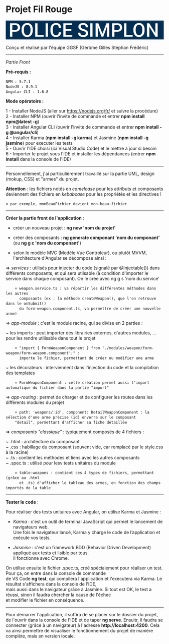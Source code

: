 # **Projet Fil Rouge** #


<p>
  <img src=".\src\assets\images\titre-fil-rouge.png"/>
</p>
Conçu et réalisé par l'équipe GGSF (Gérôme Gilles Stéphan Frédéric)

----------

*Partie Front*

**Pré-requis :**

    NPM : 5.7.1
    NodeJS : 8.9.1
    Angular CLI : 1.6.8

**Mode opératoire :**

1 - Installer NodeJS (aller sur https://nodejs.org/fr/ et suivre la procédure)  
2 - Installer NPM (ouvrir l'invite de commande et entrer **npm install npm@latest -g**)   
3 - Installer Angular CLI (ouvrir l'invite de commande et entrer **npm install -g @angular/cli**)  
4 - Installer Karma (**npm install -g karma**) et Jasmine (**npm install -g jasmine**) pour executer les tests  
5 - Ouvrir l'IDE choisi (ici Visual Studio Code) et le mettre à jour si besoin  
6 - Importer le projet sous l'IDE et installer les dépendances (entrer **npm install** dans la console de l'IDE)  

----------

Personnellement, j'ai particulièrement travaillé sur la partie UML, design (mokup, CSS) et "armes" du projet.


**Attention** : les fichiers notés en *camelcase* pour les attributs et composants deviennent des fichiers en *kebabcase* pour les propriétés et les directives !  

	¤ par exemple, monBeauFichier devient mon-beau-fichier

----------

**Créer la partie front de l'application** :

   - créer un nouveau projet : **ng new 'nom du projet'**
    
   - créer des composants : **ng generate componant 'nom du componant'**
     (ou **ng g c 'nom du componant'**)
    
   - selon le modèle MVC (Modèle Vue Controleur), ou plutôt MVVM, l'architecture 
      d'Angular se décompose ainsi :
    
   => *services* : utilisés pour injecter du code (signalé par @Injectable()) 
       dans différents composants, et qui sera utilsable (à condition d'importer
       le service dans chaque composant). On le crée avec ng g s 'nom du service'

		¤ weapon.service.ts : va répartir les différentes méthodes dans les autres
          composants (ex : la méthode createWeapon(), que l'on retrouve dans le onSubmit()
          du form-weapon.component.ts, va permettre de créer une nouvelle arme)
    
   => *app-module* : c'est le module racine, qui se divise en 2 parties :
    
   ~ les imports : peut importer des librairies externes, d'autres modules, ...
     	  pour les rendre utilisable dans tout le projet
    
		¤ "import { FormWeaponComponent } from './modules/weapon/form-weapon/form-weapon.component';" :
	      importe le fichier, permettant de créer ou modifier une arme

   ~ les décorateurs : interviennent dans l'injection du code et la compilation
		  des templates

		¤ FormWeaponComponent : cette création permet aussi l'import automatique du fichier dans la partie "import"
    
   => *app-routing* : permet de charger et de configurer les routes dans les différents
       modules du projet
    
		¤ path: 'weapons/:id', component: DetailWeaponComponent : la sélection d'une arme précise (id) enverra sur le composant 
		"detail", permettant d'afficher sa fiche détaillée

   => *composants "classique"* : typiquement composés de 4 fichiers :  
    
   ~ .html : architecture du composant  
   ~ .css : habillage du composant (souvent vide, car remplacé par le style.css à la racine)  
   ~ .ts : contient les méthodes et liens avec les autres composants  
   ~ .spec.ts : utilisé pour lesv tests unitaires du module

		¤ table-weapons : contient ces 4 types de fichiers, permettant (grâce au .html
		  et .ts) d'afficher le tableau des armes, en fonction des champs importés de la table

----------
**Tester le code** :  

Pour réaliser des tests unitaires avec Angular, on utilise Karma et Jasmine :  

  - *Karma* : c'est un outil de terminal JavaScript qui permet le lancement de navigateurs web.  
    Une fois le navigateur lancé, Karma y charge le code de l’application et exécute vos tests.

  - *Jasmine* : c'est un framework BDD (Behavior Driven Development) appliqué aux tests et lisible par tous.  
    Il fonctionne avec Chrome.  
    
On utilise ensuite le fichier .spec.ts, créé spécialement pour réaliser un test. Pour ça, on entre dans la console de commande  
de VS Code **ng test**, qui compilera l'application et l'executera via Karma. Le résultat s'affichera dans la console de l'IDE,  
mais aussi dans le navigateur grâce à Jasmine. Si tout est OK, le test a réussi, sinon il faudra chercher la cause de l'échec  
et modifier le fichier en conséquence.  

----------

    
Pour démarrer l'application, il suffira de se placer sur le dossier du projet, de l'ouvrir  dans la console de l'IDE et de taper **ng serve**. Ensuitr, il faudra se connecter (grâce à un navigateur) à l'adresse **http://localhost:4200**. Cela va ainsi permettre de visualiser le fonctionnement du projet de manière complète, mais en version locale.

